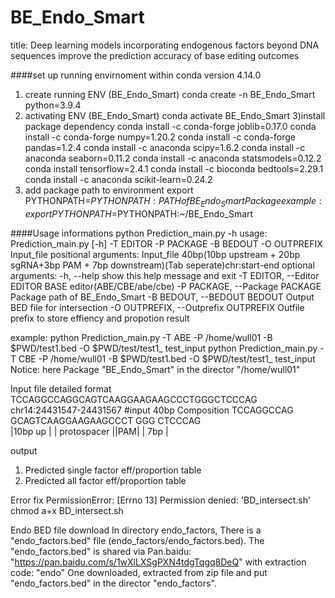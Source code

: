 # BE_Endo_Smart
title: Deep learning models incorporating endogenous factors beyond DNA sequences improve the prediction accuracy of base editing outcomes

####set up running envirnoment within conda version 4.14.0
1) create running ENV (BE_Endo_Smart)
conda create -n BE_Endo_Smart python=3.9.4
2) activating ENV (BE_Endo_Smart)
conda activate BE_Endo_Smart
3)install package dependency
conda install -c conda-forge joblib=0.17.0
conda install -c conda-forge numpy=1.20.2
conda install -c conda-forge pandas=1.2.4
conda install -c anaconda scipy=1.6.2
conda install -c anaconda seaborn=0.11.2
conda install -c anaconda statsmodels=0.12.2
conda install tensorflow=2.4.1
conda install -c bioconda bedtools=2.29.1
conda install -c anaconda scikit-learn=0.24.2
4) add package path to environment
export PYTHONPATH=$PYTHONPATH:{PATH of BE_Endo_Smart Package}
example: export PYTHONPATH=$PYTHONPATH:~/BE_Endo_Smart

####Usage informations
python Prediction_main.py -h
usage: Prediction_main.py [-h] -T EDITOR -P PACKAGE -B BEDOUT -O OUTPREFIX Input_file
positional arguments:
  Input_file            40bp(10bp upstream + 20bp sgRNA+3bp PAM + 7bp downstream)(Tab seperate)chr:start-end
optional arguments:
  -h, --help            show this help message and exit
  -T EDITOR, --Editor EDITOR
                        BASE editor(ABE/CBE/abe/cbe)
  -P PACKAGE, --Package PACKAGE
                        Package path of BE_Endo_Smart
  -B BEDOUT, --BEDOUT BEDOUT
                        Output BED file for intersection
  -O OUTPREFIX, --Outprefix OUTPREFIX
                        Outfile prefix to store effiency and propotion result

example: 
python Prediction_main.py -T ABE -P /home/wull01 -B $PWD/test1.bed -O $PWD/test/test1_ test_input
python Prediction_main.py -T CBE -P /home/wull01 -B $PWD/test1.bed -O $PWD/test/test1_ test_input
Notice: here Package "BE_Endo_Smart" in the director "/home/wull01"

Input file detailed format 
TCCAGGCCAGGCAGTCAAGGAAGAAGCCCTGGGCTCCCAG        chr14:24431547-24431567
#input 40bp Composition
TCCAGGCCAG GCAGTCAAGGAAGAAGCCCT GGG  CTCCCAG        
|10bp up | |    protospacer   ||PAM| | 7bp |      


output

1) Predicted single factor eff/proportion table
2) Predicted all factor eff/proportion table

Error fix
PermissionError: [Errno 13] Permission denied: 'BD_intersect.sh'
chmod a+x BD_intersect.sh

Endo BED file download
In directory endo_factors, There is a "endo_factors.bed" file (endo_factors/endo_factors.bed).
The "endo_factors.bed" is shared via Pan.baidu: "https://pan.baidu.com/s/1wXlLXSgPXN4tdgTqgq8DeQ" with extraction code: "endo"
One downloaded, extracted from zip file and put "endo_factors.bed" in the director "endo_factors".
